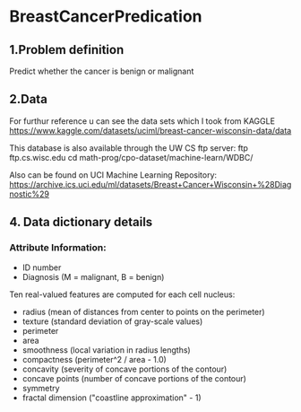 # BreastCancerPredication
## 1.Problem definition 
Predict whether the cancer is benign or malignant
## 2.Data
For furthur reference u can see the data sets which I took from KAGGLE https://www.kaggle.com/datasets/uciml/breast-cancer-wisconsin-data/data

This database is also available through the UW CS ftp server:
ftp ftp.cs.wisc.edu
cd math-prog/cpo-dataset/machine-learn/WDBC/

Also can be found on UCI Machine Learning Repository: https://archive.ics.uci.edu/ml/datasets/Breast+Cancer+Wisconsin+%28Diagnostic%29
## 4. Data dictionary details

### Attribute Information:

* ID number
* Diagnosis (M = malignant, B = benign)

Ten real-valued features are computed for each cell nucleus:

* radius (mean of distances from center to points on the perimeter)
* texture (standard deviation of gray-scale values)
* perimeter
* area
* smoothness (local variation in radius lengths)
* compactness (perimeter^2 / area - 1.0)
* concavity (severity of concave portions of the contour)
* concave points (number of concave portions of the contour)
* symmetry
* fractal dimension ("coastline approximation" - 1)

